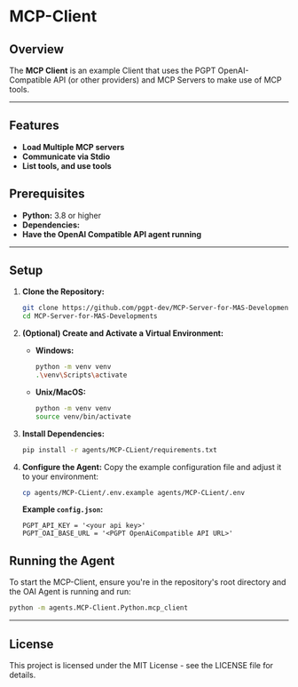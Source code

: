 
# MCP-Client

## Overview
The **MCP Client** is an example Client that uses the PGPT OpenAI-Compatible API (or other providers) and MCP Servers to make use of MCP tools. 


---

## Features
- **Load Multiple MCP servers** 
- **Communicate via Stdio**
- **List tools, and use tools**

## Prerequisites
- **Python:** 3.8 or higher
- **Dependencies:**  
- **Have the OpenAI Compatible API agent running** 
---

## Setup
1. **Clone the Repository:**
   ```bash
   git clone https://github.com/pgpt-dev/MCP-Server-for-MAS-Developments.git
   cd MCP-Server-for-MAS-Developments
   ```

2. **(Optional) Create and Activate a Virtual Environment:**
   - **Windows:**
     ```bash
     python -m venv venv
     .\venv\Scripts\activate
     ```
     
   - **Unix/MacOS:**
     ```bash
     python -m venv venv
     source venv/bin/activate
     ```

3. **Install Dependencies:**
   ```bash
   pip install -r agents/MCP-CLient/requirements.txt
   ```

4. **Configure the Agent:**
   Copy the example configuration file and adjust it to your environment:

   ```bash
   cp agents/MCP-CLient/.env.example agents/MCP-CLient/.env
   ```

   **Example `config.json`:**

   ```env
   PGPT_API_KEY = '<your api key>'
   PGPT_OAI_BASE_URL = '<PGPT OpenAiCompatible API URL>'
   ```


## Running the Agent
To start the MCP-Client, ensure you're in the repository's root directory and the OAI Agent is running and run:

```bash
python -m agents.MCP-Client.Python.mcp_client
```

---


## License
This project is licensed under the MIT License - see the LICENSE file for details.
